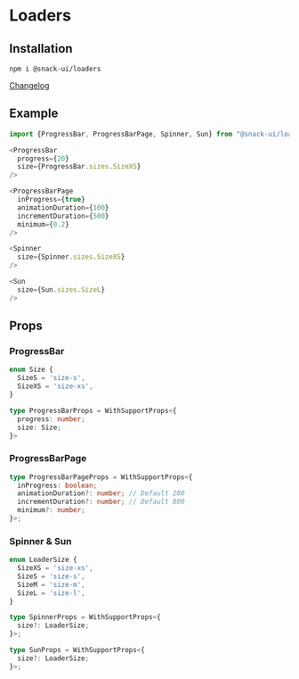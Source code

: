 # Loaders

## Installation
`npm i @snack-ui/loaders`

[Changelog](./CHANGELOG.md)

## Example

```typescript jsx
import {ProgressBar, ProgressBarPage, Spinner, Sun} from "@snack-ui/loaders";

<ProgressBar
  progress={20}
  size={ProgressBar.sizes.SizeXS}
/>

<ProgressBarPage
  inProgress={true}
  animationDuration={100}
  incrementDuration={500}
  minimum={0.2}
/>

<Spinner
  size={Spinner.sizes.SizeXS}
/>

<Sun
  size={Sun.sizes.SizeL}
/>
```

## Props

### ProgressBar

```typescript jsx
enum Size {
  SizeS = 'size-s',
  SizeXS = 'size-xs',
}

type ProgressBarProps = WithSupportProps<{
  progress: number;
  size: Size;
}>
```

### ProgressBarPage

```typescript jsx
type ProgressBarPageProps = WithSupportProps<{
  inProgress: boolean;
  animationDuration?: number; // Default 200
  incrementDuration?: number; // Default 800
  minimum?: number;
}>;
```

### Spinner & Sun

```typescript jsx
enum LoaderSize {
  SizeXS = 'size-xs',
  SizeS = 'size-s',
  SizeM = 'size-m',
  SizeL = 'size-l',
}

type SpinnerProps = WithSupportProps<{
  size?: LoaderSize;
}>;

type SunProps = WithSupportProps<{
  size?: LoaderSize;
}>;
```